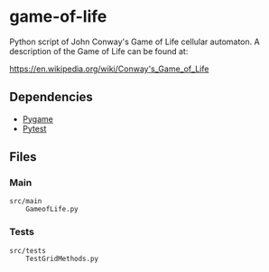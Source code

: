 # game-of-life

Python script of John Conway's Game of Life cellular automaton.  A description of the Game of Life can be found at:

https://en.wikipedia.org/wiki/Conway's_Game_of_Life


## Dependencies
- [Pygame](https://www.pygame.org)
- [Pytest](https://docs.pytest.org/) 

## Files
### Main 
```
src/main
	GameofLife.py
```
### Tests
```
src/tests
	TestGridMethods.py
```
